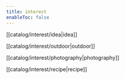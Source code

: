 ```yaml
---
title: interest
enableToc: false
---
```


[[catalog/interest/idea|idea]]

[[catalog/interest/outdoor|outdoor]]

[[catalog/interest/photography|photography]]

[[catalog/interest/recipe|recipe]]
